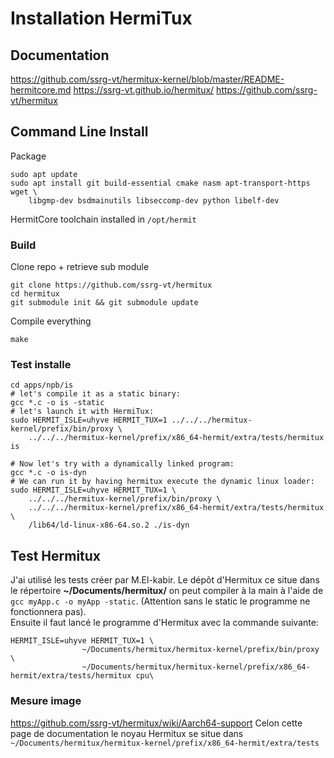 # Installation HermiTux

## Documentation
https://github.com/ssrg-vt/hermitux-kernel/blob/master/README-hermitcore.md
https://ssrg-vt.github.io/hermitux/
https://github.com/ssrg-vt/hermitux

## Command Line Install
Package
```
sudo apt update
sudo apt install git build-essential cmake nasm apt-transport-https wget \
	libgmp-dev bsdmainutils libseccomp-dev python libelf-dev
```
HermitCore toolchain installed in `/opt/hermit`

### Build
Clone repo + retrieve sub module
```
git clone https://github.com/ssrg-vt/hermitux
cd hermitux
git submodule init && git submodule update
```
Compile everything
```
make
```

### Test installe
```
cd apps/npb/is
# let's compile it as a static binary:
gcc *.c -o is -static
# let's launch it with HermiTux:
sudo HERMIT_ISLE=uhyve HERMIT_TUX=1 ../../../hermitux-kernel/prefix/bin/proxy \
	../../../hermitux-kernel/prefix/x86_64-hermit/extra/tests/hermitux is

# Now let's try with a dynamically linked program:
gcc *.c -o is-dyn
# We can run it by having hermitux execute the dynamic linux loader:
sudo HERMIT_ISLE=uhyve HERMIT_TUX=1 \
	../../../hermitux-kernel/prefix/bin/proxy \
	../../../hermitux-kernel/prefix/x86_64-hermit/extra/tests/hermitux \
	/lib64/ld-linux-x86-64.so.2 ./is-dyn
```

## Test Hermitux
J'ai utilisé les tests créer par M.El-kabir. Le dépôt d'Hermitux ce situe dans le répertoire **~/Documents/hermitux/** on peut compiler à la main à l'aide de `gcc myApp.c -o myApp -static`. (Attention sans le static le programme ne fonctionnera pas). \
Ensuite il faut lancé le programme d'Hermitux avec la commande suivante:
```
HERMIT_ISLE=uhyve HERMIT_TUX=1 \
                ~/Documents/hermitux/hermitux-kernel/prefix/bin/proxy \
                ~/Documents/hermitux/hermitux-kernel/prefix/x86_64-hermit/extra/tests/hermitux cpu\
```

### Mesure image
https://github.com/ssrg-vt/hermitux/wiki/Aarch64-support
Celon cette page de documentation le noyau Hermitux se situe dans `~/Documents/hermitux/hermitux-kernel/prefix/x86_64-hermit/extra/tests`